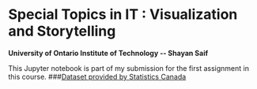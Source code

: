 # Special Topics in IT : Visualization and Storytelling
**University of Ontario Institute of Technology -- Shayan Saif**

This Jupyter notebook is part of my submission for the first assignment in this course.
###[Dataset provided by Statistics Canada](https://www.google.com/url?q=https://www150.statcan.gc.ca/t1/tbl1/en/tv.action?pid%3D3310027001%26pickMembers%255B0%255D%3D1.1%26pickMembers%255B1%255D%3D2.1%26cubeTimeFrame.startMonth%3D01%26cubeTimeFrame.startYear%3D2020%26cubeTimeFrame.endMonth%3D12%26cubeTimeFrame.endYear%3D2020%26referencePeriods%3D20200101%252C20201201&sa=D&source=docs&ust=1674947155716282&usg=AOvVaw32Ddz7nioyfuegcP_XsW4h)
